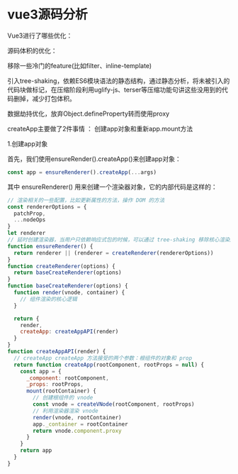 # vue3源码分析



Vue3进行了哪些优化：

源码体积的优化：

移除一些冷门的feature(比如filter、inline-template)

引入tree-shaking，依赖ES6模块语法的静态结构，通过静态分析，将未被引入的代码块做标记，在压缩阶段利用uglify-js、terser等压缩功能句讲这些没用到的代码删掉，减少打包体积。

数据劫持优化，放弃Object.defineProperty转而使用proxy





createApp主要做了2件事情 ： 创建app对象和重新app.mount方法

1.创建app对象

首先，我们使用ensureRender().createApp()来创建app对象：

```javascript
const app = ensureRenderer().createApp(...args)
```

其中 ensureRenderer() 用来创建一个渲染器对象，它的内部代码是这样的：

```javascript
// 渲染相关的一些配置，比如更新属性的方法，操作 DOM 的方法
const rendererOptions = {
  patchProp,
  ...nodeOps
}
let renderer
// 延时创建渲染器，当用户只依赖响应式包的时候，可以通过 tree-shaking 移除核心渲染逻辑相关的代码
function ensureRenderer() {
  return renderer || (renderer = createRenderer(rendererOptions))
}
function createRenderer(options) {
  return baseCreateRenderer(options)
}
function baseCreateRenderer(options) {
  function render(vnode, container) {
    // 组件渲染的核心逻辑
  }

  return {
    render,
    createApp: createAppAPI(render)
  }
}
function createAppAPI(render) {
  // createApp createApp 方法接受的两个参数：根组件的对象和 prop
  return function createApp(rootComponent, rootProps = null) {
    const app = {
      _component: rootComponent,
      _props: rootProps,
      mount(rootContainer) {
        // 创建根组件的 vnode
        const vnode = createVNode(rootComponent, rootProps)
        // 利用渲染器渲染 vnode
        render(vnode, rootContainer)
        app._container = rootContainer
        return vnode.component.proxy
      }
    }
    return app
  }
}
```

